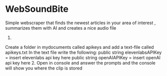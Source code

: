 # WebSoundBite
Simple webscraper that finds the newest articles in your area of interest , summarizes them with AI and creates a nice audio file


1.
Create a folder in mydocuments called apikeys and add a text-file called apikeys.txt
In the text file write the following:
public string elevenlabsAPIKey = insert elevenlabs api key here
public string openAIAPIKey = insert openAI api key here 
2.
Open in console and answer the prompts and the console will show you where the clip is stored
